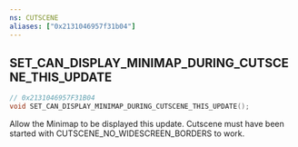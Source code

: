 ```yaml
---
ns: CUTSCENE
aliases: ["0x2131046957f31b04"]
---
```

## SET_CAN_DISPLAY_MINIMAP_DURING_CUTSCENE_THIS_UPDATE

```c
// 0x2131046957F31B04
void SET_CAN_DISPLAY_MINIMAP_DURING_CUTSCENE_THIS_UPDATE();
```

Allow the Minimap to be displayed this update. Cutscene must have been started with CUTSCENE_NO_WIDESCREEN_BORDERS to work.

